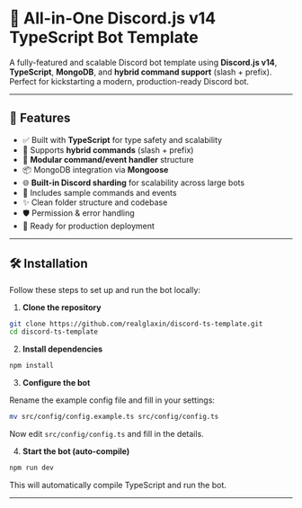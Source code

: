 # 🤖 All-in-One Discord.js v14 TypeScript Bot Template

A fully-featured and scalable Discord bot template using **Discord.js v14**, **TypeScript**, **MongoDB**, and **hybrid command support** (slash + prefix). Perfect for kickstarting a modern, production-ready Discord bot.

---

## 🚀 Features

- ✅ Built with **TypeScript** for type safety and scalability  
- 🔧 Supports **hybrid commands** (slash + prefix)  
- 🧩 **Modular command/event handler** structure  
- 📦 MongoDB integration via **Mongoose**  
- 🌐 **Built-in Discord sharding** for scalability across large bots  
- 🧪 Includes sample commands and events  
- ✨ Clean folder structure and codebase  
- 🛡️ Permission & error handling  
- 🔁 Ready for production deployment

---

## 🛠️ Installation

Follow these steps to set up and run the bot locally:

1. **Clone the repository**

```bash
git clone https://github.com/realglaxin/discord-ts-template.git
cd discord-ts-template
```

2. **Install dependencies**

```bash
npm install
```

3. **Configure the bot**

Rename the example config file and fill in your settings:

```bash
mv src/config/config.example.ts src/config/config.ts
```

Now edit `src/config/config.ts` and fill in the details.

4. **Start the bot (auto-compile)**

```bash
npm run dev
```

This will automatically compile TypeScript and run the bot.

---